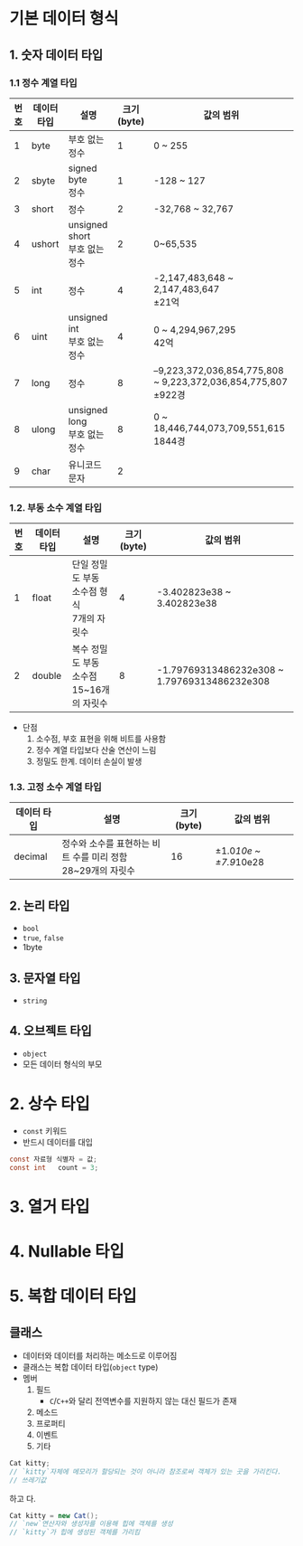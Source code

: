# 기본 데이터 형식

## 1. 숫자 데이터 타입

### 1.1 정수 계열 타입

번호|데이터 타입|설명|크기(byte)|값의 범위
----|-----|-----|-----|-----
1|byte      |부호 없는 정수                     |1  |0 ~ 255
2|sbyte     |signed byte <br> 정수              |1  |-128 ~ 127
3|short     |정수                               |2  |-32,768 ~ 32,767
4|ushort    |unsigned short<br>부호 없는 정수   |2|0~65,535
5|int       |정수                               |4  |-2,147,483,648 ~ 2,147,483,647<br>±21억
6|uint      |unsigned int<br>부호 없는 정수     |4  |	0 ~ 4,294,967,295<br>42억
7|long      |정수                               |8  |–9,223,372,036,854,775,808 ~ 9,223,372,036,854,775,807<br>±922경
8|ulong     |unsigned long<br>부호 없는 정수    |8  |0 ~ 18,446,744,073,709,551,615<br> 1844경
9|char      |유니코드 문자                      |2

### 1.2. 부동 소수 계열 타입

번호|데이터 타입|설명|크기(byte)|값의 범위
----|-----|-----|-----|-----
1|float     |단일 정밀도 부동 소수점 형식<br>7개의 자릿수   |4  |-3.402823e38 ~ 3.402823e38
2|double    |복수 정밀도 부동 소수점<br>15~16개의 자릿수    |8  |-1.79769313486232e308 ~ 1.79769313486232e308

- 단점
    1. 소수점, 부호 표현을 위해 비트를 사용함
    2. 정수 계열 타입보다 산술 연산이 느림
    3. 정밀도 한계. 데이터 손실이 발생

### 1.3. 고정 소수 계열 타입

데이터 타입|설명|크기(byte)|값의 범위
-----|-----|-----|-----
decimal   |정수와 소수를 표현하는 비트 수를 미리 정함<br>28~29개의 자릿수|16|±1.0*10e ~ ±7.9*10e28

## 2. 논리 타입
- `bool`
- `true`, `false`
- 1byte

## 3. 문자열 타입
- `string`

## 4. 오브젝트 타입
- `object`
- 모든 데이터 형식의 부모









# 2. 상수 타입
- `const` 키워드
- 반드시 데이터를 대입

```c#
const 자료형 식별자 = 값;
const int   count = 3;
```

# 3. 열거 타입

# 4. Nullable 타입




# 5. 복합 데이터 타입
## 클래스
- 데이터와 데이터를 처리하는 메소드로 이루어짐
- 클래스는 복합 데이터 타입(`object` type)
- 멤버
    1. 필드
        - `C`/`C++`와 달리 전역변수를 지원하지 않는 대신 필드가 존재
    2. 메소드
    3. 프로퍼티
    4. 이벤트
    5. 기타

```c#
Cat kitty;
// `kitty`자체에 메모리가 할당되는 것이 아니라 참조로써 객체가 있는 곳을 가리킨다.
// 쓰레기값
```

하고 다.
```c#
Cat kitty = new Cat();
// `new`연산자와 생성자를 이용해 힙에 객체를 생성
// `kitty`가 힙에 생성된 객체를 가리킴
```